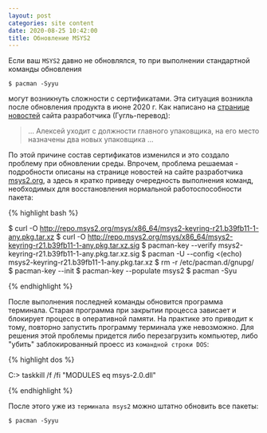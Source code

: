 ```yaml
---
layout: post
categories: site content
date: 2020-08-25 10:42:00
title: Обновление MSYS2
---
```


Если ваш `MSYS2` давно не обновлялся, то при выполнении стандартной команды обновления

```
$ pacman -Syyu
```

могут возникнуть сложности с сертификатами. Эта ситуация возникла после обновления продукта в июне 2020 г. Как написано на [странице новостей][msys2.org] сайта разработчика (Гугль-перевод):

> ... Алексей уходит с должности главного упаковщика,
> на его место назначены два новых упаковщика ...

По этой причине состав сертификатов изменился и это создало проблему при обновлении среды. Впрочем, проблема решаемая - подробности описаны на странице новостей на сайте разработчика [msys2.org], а здесь я кратко приведу очередность выполнения команд, необходимых для восстановления нормальной работоспособности пакета:

{% highlight bash %}

$ curl -O http://repo.msys2.org/msys/x86_64/msys2-keyring-r21.b39fb11-1-any.pkg.tar.xz
$ curl -O http://repo.msys2.org/msys/x86_64/msys2-keyring-r21.b39fb11-1-any.pkg.tar.xz.sig
$ pacman-key --verify msys2-keyring-r21.b39fb11-1-any.pkg.tar.xz.sig
$ pacman -U --config <(echo) msys2-keyring-r21.b39fb11-1-any.pkg.tar.xz
$ rm -r /etc/pacman.d/gnupg/
$ pacman-key --init
$ pacman-key --populate msys2
$ pacman -Syu

{% endhighlight %}

После выполнения последней команды обновится программа терминала. Старая программа при закрытии процесса зависает и блокирует процесс в оперативной памяти. На практике это приводит к тому, повторно запустить программу терминала уже невозможно. Для решения этой проблемы придется либо перезагрузить компьютер, либо "убить" заблокированный проесс из `командной строки DOS`:

{% highlight dos %}

С:\> taskkill /f /fi "MODULES eq msys-2.0.dll"

{% endhighlight %}

После этого уже из `терминала msys2` можно штатно обновить все пакеты:

```
$ pacman -Syyu
```

[msys2.org]: https://www.msys2.org/news/#2020-06-29-new-packagers
